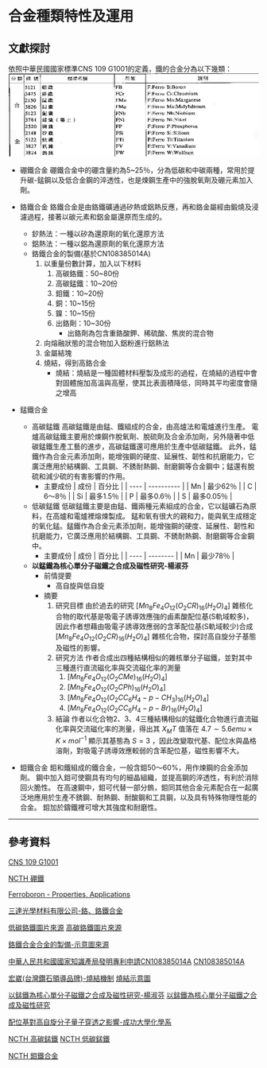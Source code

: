 # 合金種類特性及運用

## 文獻探討

依照中華民國國家標準CNS 109 G1001的定義，鐵的合金分為以下幾類：
![CNS 109 G1001](file/螢幕快照%202022-10-03%2023-12-12.png)

* 硼鐵合金
  硼鐵合金中的硼含量約為5~25％，分為低碳和中碳兩種，常用於提升碳-錳鋼以及低合金鋼的淬透性，也是煉鋼生產中的強脫氧劑及硼元素加入劑。

* 鉻鐵合金
  鉻鐵合金是由鉻鐵礦通過矽熱或鋁熱反應，再和鉻金屬經由鍛燒及浸濾過程，接著以碳元素和鋁金屬還原而生成的。
  * 釸熱法：一種以矽為還原劑的氧化還原方法
  * 鋁熱法：一種以鋁為還原劑的氧化還原方法
  * 鉻鐵合金的製備(基於CN108385014A)
    1. 以重量份數計算，加入以下材料
        1. 高碳鉻鐵：50~80份
        2. 高碳錳鐵：10~20份
        3. 鉬鐵：10~20份
        4. 銅：10~15份
        5. 鎳：10~15份
        6. 出鉻劑：10~30份
           * 出鉻劑為包含重鉻酸鉀、稀硫酸、焦炭的混合物
    2. 向熔融狀態的混合物加入鋁粉進行鋁熱法
    3. 金屬結塊
    4. 燒結，得到高鉻合金
       * 燒結：燒結是一種固體材料壓製及成形的過程，在燒結的過程中會對固體施加高溫與高壓，使其比表面積降低，同時其平均密度會隨之增高

* 錳鐵合金
  * 高碳錳鐵
    高碳錳鐵是由錳、鐵組成的合金，由高爐法和電爐進行生產。
    電爐高碳錳鐵主要用於煉鋼作脫氧劑、脫硫劑及合金添加劑，另外隨著中低碳錳鐵生產工藝的進步，高碳錳鐵還可應用於生產中低碳錳鐵。
    此外，錳鐵作為合金元素添加劑，能增強鋼的硬度、延展性、韌性和抗磨能力，它廣泛應用於結構鋼、工具鋼、不銹耐熱鋼、耐磨鋼等合金鋼中；錳還有脫硫和減少硫的有害影響的作用。
    * 主要成份
      | 成份 | 百分比     |
      | ---- | ---------- |
      | Mn   | 最少62％   |
      | C    | 6～8％     |
      | Si   | 最多1.5％  |
      | P    | 最多0.6％  |
      | S    | 最多0.05％ |
  * 低碳錳鐵
    低碳錳鐵主要是由錳、鐵兩種元素組成的合金，它以錳礦石為原料，在高爐和電爐裡熔煉製成。
    錳和氧有很大的親和力，能與氧生成穩定的氧化錳。錳鐵作為合金元素添加劑，能增強鋼的硬度、延展性、韌性和抗磨能力，它廣泛應用於結構鋼、工具鋼、不銹耐熱鋼、耐磨鋼等合金鋼中。
    * 主要成份
      | 成份 | 百分比   |
      | ---- | -------- |
      | Mn   | 最少78％ |
  * **以錳鐵為核心單分子磁鐵之合成及磁性研究-楊淑芬**
    * 前情提要
      * 高自旋與低自旋
    * 摘要
      1. 研究目標
         由於過去的研究 $[Mn_8Fe_4O_{12}(O_2CR)_{16}(H_2O)_4]$ 雜核化合物的取代基是吸電子誘導效應強的鹵素酸配位基(S軌域較多)，因此作者想藉由吸電子誘導效應弱的含苯配位基(S軌域較少)合成 $[Mn_8Fe_4O_{12}(O_2CR)_{16}(H_2O)_4]$ 雜核化合物，探討高自旋分子基態及磁性的影響。
      2. 研究方法
         作者合成出四種結構相似的雜核單分子磁鐵，並對其中三種進行直流磁化率與交流磁化率的測量
         1. $[Mn_8Fe_4O_{12}(O_2CMe)_{16}(H_2O)_4]$
         2. $[Mn_8Fe_4O_{12}(O_2CPh)_{16}(H_2O)_4]$
         3. $[Mn_8Fe_4O_{12}(O_2CC_6H_4-p-CH_3)_{16}(H_2O)_4]$
         4. $[Mn_8Fe_4O_{12}(O_2CC_6H_4-p-Br)_{16}(H_2O)_4]$
      3. 結論
         作者以化合物2、3、4三種結構相似的錳鐵化合物進行直流磁化率與交流磁化率的測量，得出其 $X_MT$ 值落在 $4.7\sim 5.6 emu\times K\times mol^{-1}$ 顯示其基態為 $S=3$ ，因此改變取代基、配位水與晶格溶劑，對吸電子誘導效應較弱的含苯配位基，磁性影響不大。

* 鉬鐵合金
  鉬和鐵組成的鐵合金，一般含鉬50～60%，用作煉鋼的合金添加劑。
  鋼中加入鉬可使鋼具有均勻的細晶組織，並提高鋼的淬透性，有利於消除回火脆性。
  在高速鋼中，鉬可代替一部分鎢，鉬同其他合金元素配合在一起廣泛地應用於生產不銹鋼、耐熱鋼、耐酸鋼和工具鋼，以及具有特殊物理性能的合金。
  鉬加於鑄鐵裡可增大其強度和耐磨性。

---

## 參考資料

[CNS 109 G1001](https://www.cnsonline.com.tw/?locale=zh_TW)

[NCTH 硼鐵](https://www.ncth.com.tw/product/ferro-born?lang=zh-hant)

[Ferroboron - Properties, Applications](https://www.azom.com/article.aspx?ArticleID=9880)

[三達光學材料有限公司-鉻、鉻鐵合金](https://www.sunda-optical.com.tw/products_detail/117.htm)

[低碳鉻鐵圖片來源](https://www.lanfonghang.com.tw/product-detail-3011878.html)
[高碳鉻鐵圖片來源](https://www.ncth.com.tw/product/high-carbon-ferro-chrome?lang=zh-hant)

[鉻鐵合金合金的製備-示意圖來源](https://youtu.be/X3A-KvnHN0U)

[中華人民共和國國家知識產局發明專利申請CN108385014A](https://patentimages.storage.googleapis.com/95/59/ad/faf135360aff58/CN108385014A.pdf)
[CN108385014A](file/CN108385014A.pdf)

[宏崴(台灣鑽石領導品牌)-燒結機制](https://honwaygroup.com/%E7%87%92%E7%B5%90%E6%A9%9F%E5%88%B6/)
[燒結示意圖](https://www.newton.com.tw/wiki/%E6%B6%B2%E7%9B%B8%E7%87%92%E7%B5%90)

[以錳鐵為核心單分子磁鐵之合成及磁性研究-楊淑芬](https://hdl.handle.net/11296/gg85y9)
[以錳鐵為核心單分子磁鐵之合成及磁性研究](file/以錳鐵為核心單分子磁鐵之合成及磁性研究.pdf)

[配位基對高自旋分子量子穿透之影響-成功大學化學系](http://repository.ncku.edu.tw/bitstream/987654321/54240/1/2010301203004.pdf)

[NCTH 高碳錳鐵](https://www.ncth.com.tw/product/high-carbon-ferro-manganese?lang=zh-hant)
[NCTH 低碳錳鐵](https://www.ncth.com.tw/product/low-carbon-ferro-manganese?lang=zh-hant)

[NCTH 鉬鐵合金](https://www.ncth.com.tw/product/ferro-molybdenum?lang=zh-hant)